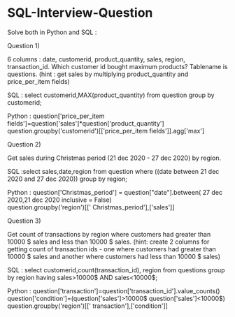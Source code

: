 # SQL-Interview-Question

Solve both in Python and SQL :

Question 1)
 
6 columns : date, customerid, product_quantity, sales, region, transaction_id. Which customer id bought maximum products? Tablename is questions.
(hint : get sales by multiplying product_quantity and price_per_item fields) 

SQL : select customerid,MAX(product_quantity)
           from question
           group by customerid;

Python : question['price_per_item fields']=question['sales']*question['product_quantity']
              question.groupby('customerid')[['price_per_item fields']].agg['max']

Question 2)

Get sales during Christmas period (21 dec 2020 - 27 dec 2020) by region.

SQL :select sales,date,region
from question
where ((date between 21 dec 2020 and  27 dec 2020))
group by region;

Python : question['Christmas_period'] = question["date"].between( 27 dec 2020,21 dec 2020 inclusive = False)  
 question.groupby('region')[[' Christmas_period'],['sales']]

Question 3)

Get count of transactions by region where customers had greater than 10000 $ sales and less than 10000 $ sales. (hint: create 2 columns for getting count of transaction ids - one where customers had greater than 10000 $ sales and another where customers had less than 10000 $ sales)

SQL : select customerid,count(transaction_id), region
from questions
group by region
having  sales>10000$ AND sales<10000$;

Python : question['transaction']=question['transaction_id'].value_counts()
question['condition']=(question['sales']>10000$ question['sales']<10000$)
question.groupby('region')[[' transaction'],['condition']]
